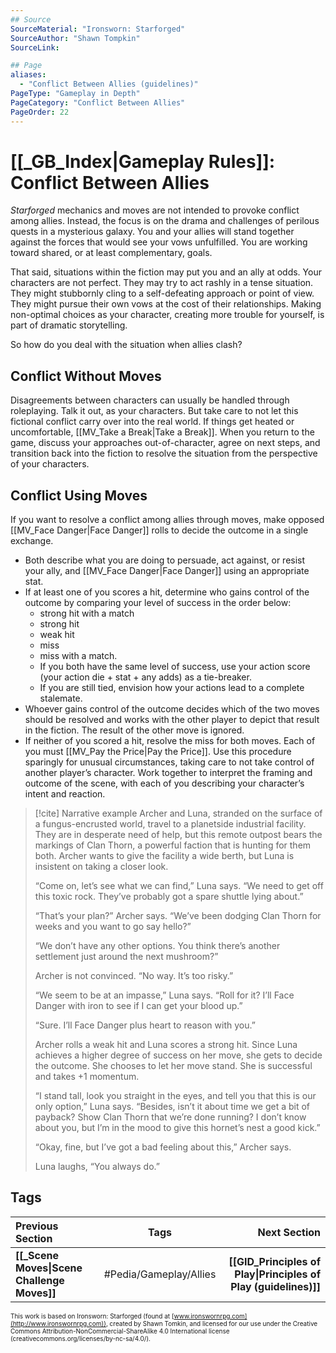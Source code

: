 ```yaml
---
## Source
SourceMaterial: "Ironsworn: Starforged"
SourceAuthor: "Shawn Tompkin"
SourceLink: 

## Page
aliases:
  - "Conflict Between Allies (guidelines)"
PageType: "Gameplay in Depth"
PageCategory: "Conflict Between Allies"
PageOrder: 22
---
```

# [[_GB_Index|Gameplay Rules]]: Conflict Between Allies
_Starforged_ mechanics and moves are not intended to provoke conflict among allies. Instead, the focus is on the drama and challenges of perilous quests in a mysterious galaxy. You and your allies will stand together against the forces that would see your vows unfulfilled. You are working toward shared, or at least complementary, goals.

That said, situations within the fiction may put you and an ally at odds. Your characters are not perfect. They may try to act rashly in a tense situation. They might stubbornly cling to a self-defeating approach or point of view. They might pursue their own vows at the cost of their relationships. Making non-optimal choices as your character, creating more trouble for yourself, is part of dramatic storytelling. 

So how do you deal with the situation when allies clash?

## Conflict Without Moves
Disagreements between characters can usually be handled through roleplaying. Talk it out, as your characters. But take care to not let this fictional conflict carry over into the real world. If things get heated or uncomfortable, [[MV_Take a Break|Take a Break]]. When you return to the game, discuss your approaches out-of-character, agree on next steps, and transition back into the fiction to resolve the situation from the perspective of your characters.

## Conflict Using Moves
If you want to resolve a conflict among allies through moves, make opposed [[MV_Face Danger|Face Danger]] rolls to decide the outcome in a single exchange. 
- Both describe what you are doing to persuade, act against, or resist your ally, and [[MV_Face Danger|Face Danger]] using an appropriate stat. 
- If at least one of you scores a hit, determine who gains control of the outcome by comparing your level of success in the order below:
	- strong hit with a match
	- strong hit
	- weak hit 
	- miss
	- miss with a match. 
	- If you both have the same level of success, use your action score (your action die + stat + any adds) as a tie-breaker.
	- If you are still tied, envision how your actions lead to a complete stalemate. 
- Whoever gains control of the outcome decides which of the two moves should be resolved and works with the other player to depict that result in the fiction. The result of the other move is ignored. 
- If neither of you scored a hit, resolve the miss for both moves. Each of you must [[MV_Pay the Price|Pay the Price]]. Use this procedure sparingly for unusual circumstances, taking care to not take control of another player’s character. Work together to interpret the framing and outcome of the scene, with each of you describing your character’s intent and reaction.

> [!cite] Narrative example
> Archer and Luna, stranded on the surface of a fungus-encrusted world, travel to a planetside industrial facility. They are in desperate need of help, but this remote outpost bears the markings of Clan Thorn, a powerful faction that is hunting for them both. Archer wants to give the facility a wide berth, but Luna is insistent on taking a closer look.
> 
> “Come on, let’s see what we can find,” Luna says. “We need to get off this toxic rock. They’ve probably got a spare shuttle lying about.” 
> 
> “That’s your plan?” Archer says. “We’ve been dodging Clan Thorn for weeks and you want to go say hello?”
> 
> “We don’t have any other options. You think there’s another settlement just around the next mushroom?”
> 
> Archer is not convinced. “No way. It’s too risky.” 
> 
> “We seem to be at an impasse,” Luna says. “Roll for it? I’ll Face Danger with iron to see if I can get your blood up.” 
> 
> “Sure. I’ll Face Danger plus heart to reason with you.”
> 
> Archer rolls a weak hit and Luna scores a strong hit. Since Luna achieves a higher degree of success on her move, she gets to decide the outcome. She chooses to let her move stand. She is successful and takes +1 momentum.
> 
> “I stand tall, look you straight in the eyes, and tell you that this is our only option,” Luna says. “Besides, isn’t it about time we get a bit of payback? Show Clan Thorn that we’re done running? I don’t know about you, but I’m in the mood to give this hornet’s nest a good kick.”
> 
> “Okay, fine, but I’ve got a bad feeling about this,” Archer says.
> 
> Luna laughs, “You always do.”

## Tags
| Previous Section | Tags | Next Section |
|:--- |:---:| ---:|
| **[[_Scene Moves\|Scene Challenge Moves]]** | #Pedia/Gameplay/Allies | **[[GID_Principles of Play\|Principles of Play (guidelines)]]** |

<font size=-2>This work is based on Ironsworn: Starforged (found at [www.ironswornrpg.com](http://www.ironswornrpg.com)), created by Shawn Tomkin, and licensed for our use under the Creative Commons Attribution-NonCommercial-ShareAlike 4.0 International license  (creativecommons.org/licenses/by-nc-sa/4.0/).</font>